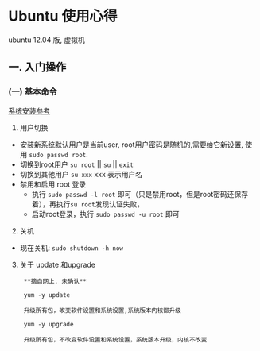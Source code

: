 # Ubuntu 使用心得
  ubuntu 12.04 版, 虚拟机

## 一. 入门操作

### (一) 基本命令
 [系统安装参考](http://wenku.baidu.com/link?url=blCp7GM0T2P-2IixEZwl0NUfZmlhloCCVHEdSIcFPG6BhdyXo8ihlhrcJBWbx8rDOyGqpxBpR6rR-PkoLEh9NecB1w3Ap4NuAKq0HCGTFPy&pn=51)

1. 用户切换
  - 安装新系统默认用户是当前user, root用户密码是随机的,需要给它新设置, 使用 `sudo passwd root`. 
  - 切换到root用户 `su root` || `su` || `exit` 
  - 切换到其他用户 `su xxx`  xxx 表示用户名
  - 禁用和启用 root 登录
     - 执行 `sudo passwd -l root` 即可（只是禁用root，但是root密码还保存着），再执行`su root`发现认证失败，
     - 启动root登录，执行 `sudo passwd -u root` 即可
  
2. 关机 
  - 现在关机: `sudo shutdown -h now` 
  
3. 关于 update 和upgrade 

  		**摘自网上, 未确认**

		yum -y update
		
		升级所有包，改变软件设置和系统设置,系统版本内核都升级
		
		yum -y upgrade
		
		升级所有包，不改变软件设置和系统设置，系统版本升级，内核不改变
